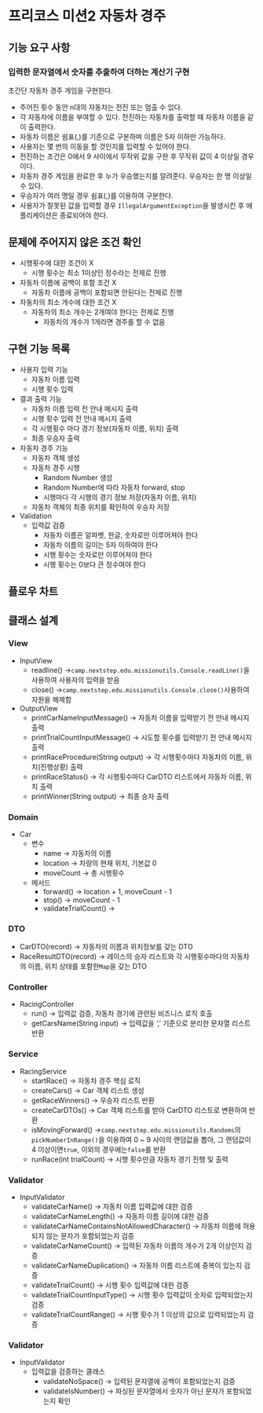 # **프리코스 미션2 자동차 경주**

## **기능 요구 사항**

### **입력한 문자열에서 숫자를 추출하여 더하는 계산기 구현**

초간단 자동차 경주 게임을 구현한다.

- 주어진 횟수 동안 n대의 자동차는 전진 또는 멈출 수 있다.
- 각 자동차에 이름을 부여할 수 있다. 전진하는 자동차를 출력할 때 자동차 이름을 같이 출력한다.
- 자동차 이름은 쉼표(,)를 기준으로 구분하며 이름은 5자 이하만 가능하다.
- 사용자는 몇 번의 이동을 할 것인지를 입력할 수 있어야 한다.
- 전진하는 조건은 0에서 9 사이에서 무작위 값을 구한 후 무작위 값이 4 이상일 경우이다.
- 자동차 경주 게임을 완료한 후 누가 우승했는지를 알려준다. 우승자는 한 명 이상일 수 있다.
- 우승자가 여러 명일 경우 쉼표(,)를 이용하여 구분한다.
- 사용자가 잘못된 값을 입력할 경우 `IllegalArgumentException`을 발생시킨 후 애플리케이션은 종료되어야 한다.

## **문제에 주어지지 않은 조건 확인**

- 시행횟수에 대한 조건이 X
    - 시행 횟수는 최소 1이상인 정수라는 전제로 진행
- 자동차 이름에 공백이 포함 조건 X
    - 자동차 이름에 공백이 포함되면 안된다는 전제로 진행
- 자동차의 최소 개수에 대한 조건 X
    - 자동차의 최소 개수는 2개여야 한다는 전제로 진행
        - 자동차의 개수가 1개라면 경주를 할 수 없음

## **구현 기능 목록**

- 사용자 입력 기능
    - 자동차 이름 입력
    - 시행 횟수 입력
- 결과 출력 기능
    - 자동차 이름 입력 전 안내 메시지 출력
    - 시행 횟수 입력 전 안내 메시지 출력
    - 각 시행횟수 마다 경기 정보(자동차 이름, 위치) 출력
    - 최종 우승자 출력
- 자동차 경주 기능
    - 자동차 객체 생성
    - 자동차 경주 시행
        - Random Number 생성
        - Random Number에 따라 자동차 forward, stop
        - 시행마다 각 시행의 경기 정보 저장(자동차 이름, 위치)
    - 자동차 객체의 최종 위치를 확인하여 우승자 저장
- Validation
    - 입력값 검증
        - 자동차 이름은 알파벳, 한글, 숫자로만 이루어져야 한다
        - 자동차 이름의 길이는 5자 이하여야 한다
        - 시행 횟수는 숫자로만 이루어져야 한다
        - 시행 횟수는 0보다 큰 정수여야 한다

## **플로우 차트**

## **클래스 설계**

### **View**

- InputView
    - readline() →`camp.nextstep.edu.missionutils.Console.readLine()`을 사용하여 사용자의 입력을 받음
    - close() →`camp.nextstep.edu.missionutils.Console.close()`사용하여 자원을 해제함
- OutputView
    - printCarNameInputMessage() → 자동차 이름을 입력받기 전 안내 메시지 출력
    - printTrialCountInputMessage() → 시도할 횟수를 입력받기 전 안내 메시지 출력
    - printRaceProcedure(String output) → 각 시행횟수마다 자동차의 이름, 위치(진행상황) 출력
    - printRaceStatus() → 각 시행횟수마다 CarDTO 리스트에서 자동차 이름, 위치 출력
    - printWinner(String output) → 최종 승자 출력

### **Domain**

- Car
    - 변수
        - name → 자동차의 이름
        - location → 차량의 현재 위치, 기본값 0
        - moveCount → 총 시행횟수
    - 메서드
        - forward() → location + 1, moveCount - 1
        - stop() → moveCount - 1
        - validateTrialCount() →

### **DTO**

- CarDTO(record) → 자동차의 이름과 위치정보를 갖는 DTO
- RaceResultDTO(record) → 레이스의 승자 리스트와 각 시행횟수마다의 자동차의 이름, 위치 상태를 포함한`Map`을 갖는 DTO

### **Controller**

- RacingController
    - run() → 입력값 검증, 자동차 경기에 관련된 비즈니스 로직 호출
    - getCarsName(String input) → 입력값을 ‘,’ 기준으로 분리한 문자열 리스트 반환

### **Service**

- RacingService
    - startRace() → 자동차 경주 핵심 로직
    - createCars() → Car 객체 리스트 생성
    - getRaceWinners() → 우승자 리스트 반환
    - createCarDTOs() → Car 객체 리스트를 받아 CarDTO 리스트로 변환하여 반환
    - isMovingForward() →`camp.nextstep.edu.missionutils.Randoms`의`pickNumberInRange()`을 이용하여 0 ~ 9 사이의 랜덤값을 뽑아, 그 랜덤값이
      4 이상이면`true`, 이외의 경우에는`false`를 반환
    - runRace(int trialCount) → 시행 횟수만큼 자동차 경기 진행 및 출력

### **Validator**

- InputValidator
    - validateCarName() → 자동차 이름 입력값에 대한 검증
    - validateCarNameLength() → 자동차 이름 길이에 대한 검증
    - validateCarNameContainsNotAllowedCharacter() → 자동차 이름에 허용되지 않는 문자가 포함되었는지 검증
    - validateCarNameCount() → 입력된 자동차 이름의 개수가 2개 이상인지 검증
    - validateCarNameDuplication() → 자동차 이름 리스트에 중복이 있는지 검증
    - validateTrialCount() → 시행 횟수 입력값에 대한 검증
    - validateTrialCountInputType() → 시행 횟수 입력값이 숫자로 입력되었는지 검증
    - validateTrialCountRange() → 시행 횟수가 1 이상의 값으로 입력되었는지 검증

### **Validator**

- InputValidator
    - 입력값을 검증하는 클래스
        - validateNoSpace() → 입력된 문자열에 공백이 포함되었는지 검증
        - validateIsNumber() → 파싱된 문자열에서 숫자가 아닌 문자가 포함되었는지 확인